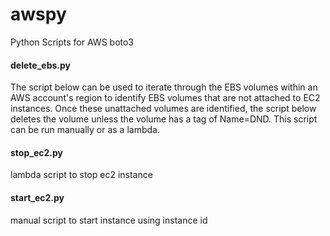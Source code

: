 # awspy
Python Scripts for AWS boto3

#### delete_ebs.py

The script below can be used to iterate through the EBS volumes within an AWS account's region to identify EBS volumes that are not attached to EC2 instances. Once these unattached volumes are identified, the script below deletes the volume unless the volume has a tag of Name=DND.
This script can be run manually or as a lambda.

#### stop_ec2.py

lambda script to stop ec2 instance

#### start_ec2.py

manual script to start instance using instance id